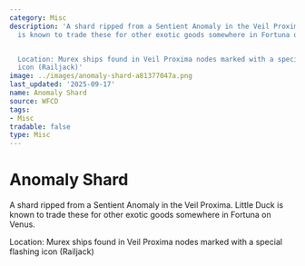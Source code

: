 ```yaml
---
category: Misc
description: 'A shard ripped from a Sentient Anomaly in the Veil Proxima. Little Duck
  is known to trade these for other exotic goods somewhere in Fortuna on Venus.


  Location: Murex ships found in Veil Proxima nodes marked with a special flashing
  icon (Railjack)'
image: ../images/anomaly-shard-a81377047a.png
last_updated: '2025-09-17'
name: Anomaly Shard
source: WFCD
tags:
- Misc
tradable: false
type: Misc
---
```


# Anomaly Shard

A shard ripped from a Sentient Anomaly in the Veil Proxima. Little Duck is known to trade these for other exotic goods somewhere in Fortuna on Venus.

Location: Murex ships found in Veil Proxima nodes marked with a special flashing icon (Railjack)


